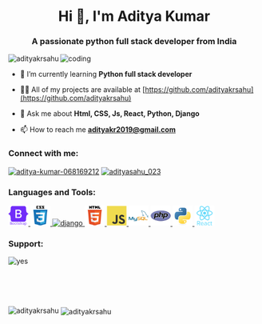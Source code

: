 <h1 align="center">Hi 👋, I'm Aditya Kumar</h1>
<h3 align="center">A passionate python full stack developer from India</h3>


<img align="right" alt="coding" width="400" src="https://miro.medium.com/max/1360/0*gqO3slLmGb4mUeje.gif">

<p align="left"> <img src="https://komarev.com/ghpvc/?username=adityakrsahu&label=Profile%20views&color=0e75b6&style=flat" alt="adityakrsahu"/> </p>

- 🌱 I’m currently learning **Python full stack developer**

- 👨‍💻 All of my projects are available at [https://github.com/adityakrsahu](https://github.com/adityakrsahu)

- 💬 Ask me about **Html, CSS, Js, React, Python, Django**

- 📫 How to reach me **adityakr2019@gmail.com**

<h3 align="left">Connect with me:</h3>
<p align="left">
<a href="https://linkedin.com/in/aditya-kumar-068169212" target="blank"><img align="center" src="https://raw.githubusercontent.com/rahuldkjain/github-profile-readme-generator/master/src/images/icons/Social/linked-in-alt.svg" alt="aditya-kumar-068169212" height="30" width="40" /></a>
<a href="https://instagram.com/adityasahu_023" target="blank"><img align="center" src="https://raw.githubusercontent.com/rahuldkjain/github-profile-readme-generator/master/src/images/icons/Social/instagram.svg" alt="adityasahu_023" height="30" width="40" /></a>
</p>

<h3 align="left">Languages and Tools:</h3>
<p align="left"> <a href="https://getbootstrap.com" target="_blank" rel="noreferrer"> <img src="https://raw.githubusercontent.com/devicons/devicon/master/icons/bootstrap/bootstrap-plain-wordmark.svg" alt="bootstrap" width="40" height="40"/> </a> <a href="https://www.w3schools.com/css/" target="_blank" rel="noreferrer"> <img src="https://raw.githubusercontent.com/devicons/devicon/master/icons/css3/css3-original-wordmark.svg" alt="css3" width="40" height="40"/> </a> <a href="https://www.djangoproject.com/" target="_blank" rel="noreferrer"> <img src="https://cdn.worldvectorlogo.com/logos/django.svg" alt="django" width="40" height="40"/> </a> <a href="https://www.w3.org/html/" target="_blank" rel="noreferrer"> <img src="https://raw.githubusercontent.com/devicons/devicon/master/icons/html5/html5-original-wordmark.svg" alt="html5" width="40" height="40"/> </a> <a href="https://developer.mozilla.org/en-US/docs/Web/JavaScript" target="_blank" rel="noreferrer"> <img src="https://raw.githubusercontent.com/devicons/devicon/master/icons/javascript/javascript-original.svg" alt="javascript" width="40" height="40"/> </a> <a href="https://www.mysql.com/" target="_blank" rel="noreferrer"> <img src="https://raw.githubusercontent.com/devicons/devicon/master/icons/mysql/mysql-original-wordmark.svg" alt="mysql" width="40" height="40"/> </a> <a href="https://www.php.net" target="_blank" rel="noreferrer"> <img src="https://raw.githubusercontent.com/devicons/devicon/master/icons/php/php-original.svg" alt="php" width="40" height="40"/> </a> <a href="https://www.python.org" target="_blank" rel="noreferrer"> <img src="https://raw.githubusercontent.com/devicons/devicon/master/icons/python/python-original.svg" alt="python" width="40" height="40"/> </a> <a href="https://reactjs.org/" target="_blank" rel="noreferrer"> <img src="https://raw.githubusercontent.com/devicons/devicon/master/icons/react/react-original-wordmark.svg" alt="react" width="40" height="40"/> </a> </p>

<h3 align="left">Support:</h3>
<p><a href="https://www.buymeacoffee.com/yes"> <img align="left" src="https://cdn.buymeacoffee.com/buttons/v2/default-yellow.png" height="50" width="210" alt="yes" /></a></p><br><br>
<br>
<br>
<br>
<p><img align="left" src="https://github-readme-stats.vercel.app/api/top-langs?username=adityakrsahu&show_icons=true&locale=en&layout=compact" alt="adityakrsahu" /></p>
<p>&nbsp;<img align="center" src="https://github-readme-stats.vercel.app/api?username=adityakrsahu&show_icons=true&locale=en" alt="adityakrsahu" /></p>
